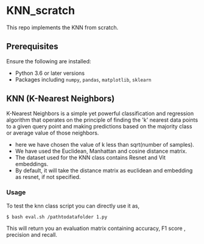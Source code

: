 # KNN_scratch
This repo implements the KNN from scratch. 

## Prerequisites

Ensure the following are installed:

- Python 3.6 or later versions
- Packages including `numpy`, `pandas`, `matplotlib`, `sklearn`

## KNN (K-Nearest Neighbors)

K-Nearest Neighbors is a simple yet powerful classification and regression algorithm that operates on the principle of finding the 'k' nearest data points to a given query point and making predictions based on the majority class or average value of those neighbors.

- here we have chosen the value of k less than sqrt(number of samples).
- We have used the Euclidean, Manhattan and cosine distance matrix.
- The dataset used for the KNN class contains Resnet and Vit embeddings.
- By default, it will take the distance matrix as euclidean and embedding as resnet, if not specified.

### Usage

To test the knn class script you can directly use it as,

`$ bash eval.sh /pathtodatafolder 1.py  `

This will return you an evaluation matrix containing accuracy, F1 score , precision and recall.
